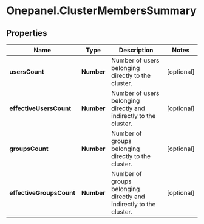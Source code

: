 # Onepanel.ClusterMembersSummary

## Properties
Name | Type | Description | Notes
------------ | ------------- | ------------- | -------------
**usersCount** | **Number** | Number of users belonging directly to the cluster. | [optional] 
**effectiveUsersCount** | **Number** | Number of users belonging directly and indirectly to the cluster. | [optional] 
**groupsCount** | **Number** | Number of groups belonging directly to the cluster. | [optional] 
**effectiveGroupsCount** | **Number** | Number of groups belonging directly and indirectly to the cluster. | [optional] 


